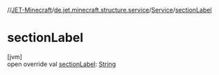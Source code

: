 //[JET-Minecraft](../../../index.md)/[de.jet.minecraft.structure.service](../index.md)/[Service](index.md)/[sectionLabel](section-label.md)

# sectionLabel

[jvm]\
open override val [sectionLabel](section-label.md): [String](https://kotlinlang.org/api/latest/jvm/stdlib/kotlin/-string/index.html)
